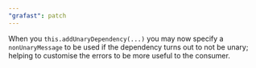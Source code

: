 ```yaml
---
"grafast": patch
---
```


When you `this.addUnaryDependency(...)` you may now specify a `nonUnaryMessage`
to be used if the dependency turns out to not be unary; helping to customise the
errors to be more useful to the consumer.
